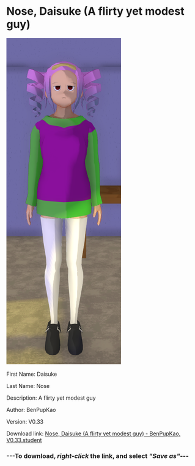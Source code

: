 # Nose, Daisuke (A flirty yet modest guy)

<img src = "https://raw.githubusercontent.com/Arbiter1223/Daigaku-Gurashi-Custom-Students/master/Students/Files/Nose%2C%20Daisuke%20(A%20flirty%20yet%20modest%20guy).png">

First Name: Daisuke

Last Name: Nose

Description: A flirty yet modest guy

Author: BenPupKao

Version: V0.33

Download link: <a href="https://raw.githubusercontent.com/Arbiter1223/Daigaku-Gurashi-Custom-Students/master/Students/Files/Nose%2C%20Daisuke%20(A%20flirty%20yet%20modest%20guy)%20-%20BenPupKao%2C%20V0.33.student">Nose, Daisuke (A flirty yet modest guy) - BenPupKao, V0.33.student</a>

### ---**To download, _right-click_ the link, and select _"Save as"_**---

